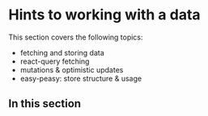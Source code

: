 # Hints to working with a data

This section covers the following topics:
- fetching and storing data
- react-query fetching
- mutations & optimistic updates
- easy-peasy: store structure & usage

## In this section

```{tableofcontents}
```

